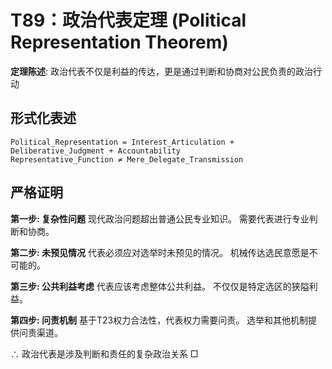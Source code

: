 # T89：政治代表定理 (Political Representation Theorem)

**定理陈述**: 政治代表不仅是利益的传达，更是通过判断和协商对公民负责的政治行动

## 形式化表述
```
Political_Representation = Interest_Articulation + Deliberative_Judgment + Accountability
Representative_Function ≠ Mere_Delegate_Transmission
```

## 严格证明

**第一步: 复杂性问题**
现代政治问题超出普通公民专业知识。
需要代表进行专业判断和协商。

**第二步: 未预见情况**
代表必须应对选举时未预见的情况。
机械传达选民意愿是不可能的。

**第三步: 公共利益考虑**
代表应该考虑整体公共利益。
不仅仅是特定选区的狭隘利益。

**第四步: 问责机制**
基于T23权力合法性，代表权力需要问责。
选举和其他机制提供问责渠道。

∴ 政治代表是涉及判断和责任的复杂政治关系 □